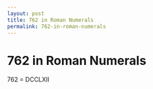 ```yaml
---
layout: post
title: 762 in Roman Numerals
permalink: 762-in-roman-numerals
---
```


# 762 in Roman Numerals

762 = DCCLXII
